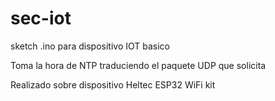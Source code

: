 # sec-iot
sketch .ino para dispositivo IOT basico

Toma la hora de NTP traduciendo el paquete UDP que solicita


Realizado sobre dispositivo Heltec ESP32 WiFi kit
